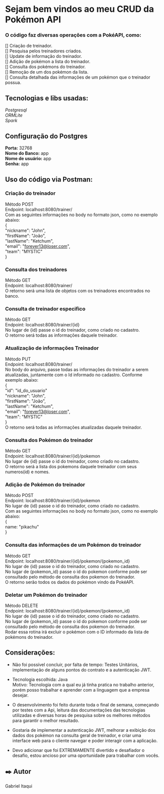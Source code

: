# Sejam bem vindos ao meu CRUD da Pokémon API
### O código faz diversas operações com a PokéAPI, como:
[] Criação de treinador.  
[] Pesquisa pelos treinadores criados.  
[] Update de informação do treinador.  
[] Adição de pokémon a lista do treinador.  
[] Consulta dos pokémons do treinador.  
[] Remoção de um dos pokémon da lista.  
[] Consulta detalhada das informações de um pokémon que o treinador possua.    
## Tecnologias e libs usadas:

*Postgresql*  
*ORMLite*  
*Spark*  

## Configuração do Postgres  
**Porta:** 32768  
**Nome do Banco:** app  
**Nome de usuário:** app  
**Senha:** app  

## Uso do código via Postman:  
### **Criação do treinador**  
Método POST  
Endpoint: localhost:8080/trainer/  
Com as seguintes informações no body no formato json, como no exemplo abaixo:  
{  
    "nickname": "John",  
    "firstName": "João",  
    "lastName": "Ketchum",  
    "email": "forever13@loser.com",  
    "team": "MYSTIC"  
}  

### **Consulta dos treinadores**  
Método GET  
Endpoint: localhost:8080/trainer/  
O retorno será uma lista de objetos com os treinadores encontrados no banco.

### **Consulta de treinador especifico**  
Método GET  
Endpoint: localhost:8080/trainer/{id}  
No lugar de {id} passe o id do treinador, como criado no cadastro.  
O retorno será todas as informações daquele treinador.  

### **Atualização de informações Treinador**
Método PUT  
Endpoint: localhost:8080/trainer/  
No body do arquivo, passe todas as informações do treinador a serem atualizadas, juntamente com o Id informado no cadastro. Conforme exemplo abaixo:  
{  
    "id": "id_do_usuario"  
    "nickname": "John",  
    "firstName": "João",  
    "lastName": "Ketchum",  
    "email": "forever13@loser.com",  
    "team": "MYSTIC"  
}  
O retorno será todas as informações atualizadas daquele treinador.  

### **Consulta dos Pokémon do treinador**  
Método GET  
Endpoint: localhost:8080/trainer/{id}/pokemon  
No lugar de {id} passe o id do treinador, como criado no cadastro.  
O retorno será a lista dos pokemons daquele treinador com seus numeros(id) e nomes.  

### **Adição de Pokémon do treinador**  
Método POST  
Endpoint: localhost:8080/trainer/{id}/pokemon  
No lugar de {id} passe o id do treinador, como criado no cadastro.  
Com as seguintes informações no body no formato json, como no exemplo abaixo:  
{  
    name: "pikachu"  
}  

### **Consulta das informações de um Pokémon do treinador**  
Método GET  
Endpoint: localhost:8080/trainer/{id}/pokemon/{pokemon_id}  
No lugar de {id} passe o id do treinador, como criado no cadastro.  
No lugar de {pokemon_id} passe o id do pokemon conforme pode ser consultado pelo método de consulta dos pokemon do treinador.  
O retorno serão todos os dados do pokémon vindo da PokéAPI.

### **Deletar um Pokémon do treinador**  
Método DELETE  
Endpoint: localhost:8080/trainer/{id}/pokemon/{pokemon_id}  
No lugar de {id} passe o id do treinador, como criado no cadastro.  
No lugar de {pokemon_id} passe o id do pokemon conforme pode ser consultado pelo método de consulta dos pokemon do treinador.  
Rodar essa rotina irá excluir o pokémon com o ID informado da lista de pokémons do treinador.

## Considerações:
- Não foi possível concluir, por falta de tempo: Testes Unitários, implementação de alguns pontos do contrato e a autenticação JWT.

- Tecnologia escolhida: Java  
Motivo: Tecnologia com a qual eu já tinha pratica no trabalho anterior, porém posso trabalhar e aprender com a linguagem que a empresa desejar.  

- O desenvolvimento foi feito durante toda o final de semana, começando por testes com a Api, leitura das documentações das tecnologias utilizadas e diversas horas de pesquisa sobre os melhores métodos para garantir o melhor resultado.  
- Gostaria de implementar a autenticação JWT, melhorar a exibição dos dados dos pokémon na consulta geral de treinador, e criar uma interface web para o cliente navegar e poder interagir com a aplicação.
- Devo adicionar que foi EXTREMAMENTE divertido e desafiador o desafio, estou ancioso por uma oportunidade para trabalhar com vocês.  

## ✒️ Autor
Gabriel Itaqui
